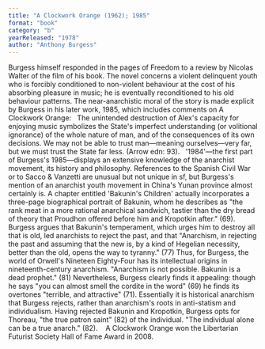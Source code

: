 ```yaml
---
title: "A Clockwork Orange (1962); 1985"
format: "book"
category: "b"
yearReleased: "1978"
author: "Anthony Burgess"
---
```

Burgess himself responded in the pages of Freedom to a review by Nicolas Walter of the film of his book. The novel concerns a violent delinquent youth who is forcibly conditioned to non-violent behaviour at the cost of his absorbing pleasure in music; he is eventually reconditioned to his old behaviour patterns. The near-anarchistic moral of the story is made explicit by Burgess in his later work, 1985, which includes comments on A Clockwork Orange:
 
The unintended destruction of Alex's capacity for enjoying music symbolizes the State's imperfect understanding (or volitional ignorance) of the whole nature of man, and of the consequences of its own decisions. We may not be able to trust man—meaning ourselves—very far, but we must trust the State far less. (Arrow edn: 93).
 
'1984'—the first part of Burgess's 1985—displays an extensive knowledge of the anarchist movement, its history and philosophy. References to the Spanish Civil War or to Sacco & Vanzetti are unusual but not unique in sf, but Burgess's mention of an anarchist youth movement in China's Yunan province almost certainly is. A chapter entitled  'Bakunin's Children' actually incorporates a three-page biographical portrait of Bakunin, whom he describes as  "the rank meat in a more rational anarchical sandwich, tastier than the dry bread of theory that Proudhon offered before him and Kropotkin after." (69). Burgess argues that Bakunin's temperament, which urges him to destroy all that is old, led anarchists to reject the past, and that  "Anarchism, in rejecting the past and assuming that the new is, by a kind of Hegelian necessity, better than the old, opens the way to tyranny." (77) Thus, for Burgess, the world of Orwell's Nineteen Eighty-Four has its intellectual origins in nineteenth-century anarchism.  "Anarchism is not possible. Bakunin is a dead prophet." (81) Nevertheless, Burgess clearly finds it appealing: though he says  "you can almost smell the cordite in the word" (69) he finds its overtones "terrible, and attractive" (71). Essentially it is historical anarchism that Burgess rejects, rather than anarchism's roots in anti-statism and individualism. Having rejected Bakunin and Kropotkin, Burgess opts for Thoreau,  "the true patron saint" (82) of the individual. "The individual alone can be a true anarch." (82).
   A Clockwork Orange won the Libertarian  Futurist Society Hall of Fame Award in 2008.